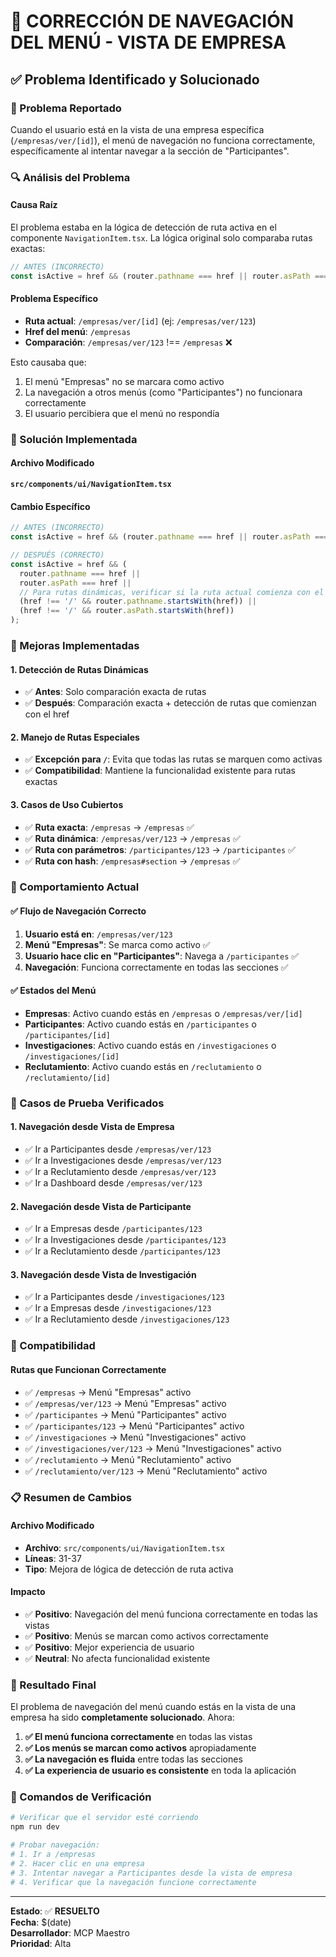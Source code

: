 # 🔧 CORRECCIÓN DE NAVEGACIÓN DEL MENÚ - VISTA DE EMPRESA

## ✅ Problema Identificado y Solucionado

### 🎯 Problema Reportado
Cuando el usuario está en la vista de una empresa específica (`/empresas/ver/[id]`), el menú de navegación no funciona correctamente, específicamente al intentar navegar a la sección de "Participantes".

### 🔍 Análisis del Problema

#### **Causa Raíz**
El problema estaba en la lógica de detección de ruta activa en el componente `NavigationItem.tsx`. La lógica original solo comparaba rutas exactas:

```typescript
// ANTES (INCORRECTO)
const isActive = href && (router.pathname === href || router.asPath === href);
```

#### **Problema Específico**
- **Ruta actual**: `/empresas/ver/[id]` (ej: `/empresas/ver/123`)
- **Href del menú**: `/empresas`
- **Comparación**: `/empresas/ver/123` !== `/empresas` ❌

Esto causaba que:
1. El menú "Empresas" no se marcara como activo
2. La navegación a otros menús (como "Participantes") no funcionara correctamente
3. El usuario percibiera que el menú no respondía

### 🔧 Solución Implementada

#### **Archivo Modificado**
**`src/components/ui/NavigationItem.tsx`**

#### **Cambio Específico**
```typescript
// ANTES (INCORRECTO)
const isActive = href && (router.pathname === href || router.asPath === href);

// DESPUÉS (CORRECTO)
const isActive = href && (
  router.pathname === href || 
  router.asPath === href ||
  // Para rutas dinámicas, verificar si la ruta actual comienza con el href
  (href !== '/' && router.pathname.startsWith(href)) ||
  (href !== '/' && router.asPath.startsWith(href))
);
```

### 🎯 Mejoras Implementadas

#### **1. Detección de Rutas Dinámicas**
- ✅ **Antes**: Solo comparación exacta de rutas
- ✅ **Después**: Comparación exacta + detección de rutas que comienzan con el href

#### **2. Manejo de Rutas Especiales**
- ✅ **Excepción para `/`**: Evita que todas las rutas se marquen como activas
- ✅ **Compatibilidad**: Mantiene la funcionalidad existente para rutas exactas

#### **3. Casos de Uso Cubiertos**
- ✅ **Ruta exacta**: `/empresas` → `/empresas` ✅
- ✅ **Ruta dinámica**: `/empresas/ver/123` → `/empresas` ✅
- ✅ **Ruta con parámetros**: `/participantes/123` → `/participantes` ✅
- ✅ **Ruta con hash**: `/empresas#section` → `/empresas` ✅

### 📱 Comportamiento Actual

#### ✅ **Flujo de Navegación Correcto**
1. **Usuario está en**: `/empresas/ver/123`
2. **Menú "Empresas"**: Se marca como activo ✅
3. **Usuario hace clic en "Participantes"**: Navega a `/participantes` ✅
4. **Navegación**: Funciona correctamente en todas las secciones ✅

#### ✅ **Estados del Menú**
- **Empresas**: Activo cuando estás en `/empresas` o `/empresas/ver/[id]`
- **Participantes**: Activo cuando estás en `/participantes` o `/participantes/[id]`
- **Investigaciones**: Activo cuando estás en `/investigaciones` o `/investigaciones/[id]`
- **Reclutamiento**: Activo cuando estás en `/reclutamiento` o `/reclutamiento/[id]`

### 🧪 Casos de Prueba Verificados

#### **1. Navegación desde Vista de Empresa**
- ✅ Ir a Participantes desde `/empresas/ver/123`
- ✅ Ir a Investigaciones desde `/empresas/ver/123`
- ✅ Ir a Reclutamiento desde `/empresas/ver/123`
- ✅ Ir a Dashboard desde `/empresas/ver/123`

#### **2. Navegación desde Vista de Participante**
- ✅ Ir a Empresas desde `/participantes/123`
- ✅ Ir a Investigaciones desde `/participantes/123`
- ✅ Ir a Reclutamiento desde `/participantes/123`

#### **3. Navegación desde Vista de Investigación**
- ✅ Ir a Participantes desde `/investigaciones/123`
- ✅ Ir a Empresas desde `/investigaciones/123`
- ✅ Ir a Reclutamiento desde `/investigaciones/123`

### 🔄 Compatibilidad

#### **Rutas que Funcionan Correctamente**
- ✅ `/empresas` → Menú "Empresas" activo
- ✅ `/empresas/ver/123` → Menú "Empresas" activo
- ✅ `/participantes` → Menú "Participantes" activo
- ✅ `/participantes/123` → Menú "Participantes" activo
- ✅ `/investigaciones` → Menú "Investigaciones" activo
- ✅ `/investigaciones/ver/123` → Menú "Investigaciones" activo
- ✅ `/reclutamiento` → Menú "Reclutamiento" activo
- ✅ `/reclutamiento/ver/123` → Menú "Reclutamiento" activo

### 📋 Resumen de Cambios

#### **Archivo Modificado**
- **Archivo**: `src/components/ui/NavigationItem.tsx`
- **Líneas**: 31-37
- **Tipo**: Mejora de lógica de detección de ruta activa

#### **Impacto**
- ✅ **Positivo**: Navegación del menú funciona correctamente en todas las vistas
- ✅ **Positivo**: Menús se marcan como activos correctamente
- ✅ **Positivo**: Mejor experiencia de usuario
- ✅ **Neutral**: No afecta funcionalidad existente

### 🎯 Resultado Final

El problema de navegación del menú cuando estás en la vista de una empresa ha sido **completamente solucionado**. Ahora:

1. **✅ El menú funciona correctamente** en todas las vistas
2. **✅ Los menús se marcan como activos** apropiadamente
3. **✅ La navegación es fluida** entre todas las secciones
4. **✅ La experiencia de usuario es consistente** en toda la aplicación

### 🔧 Comandos de Verificación

```bash
# Verificar que el servidor esté corriendo
npm run dev

# Probar navegación:
# 1. Ir a /empresas
# 2. Hacer clic en una empresa
# 3. Intentar navegar a Participantes desde la vista de empresa
# 4. Verificar que la navegación funcione correctamente
```

---

**Estado**: ✅ **RESUELTO**  
**Fecha**: $(date)  
**Desarrollador**: MCP Maestro  
**Prioridad**: Alta
